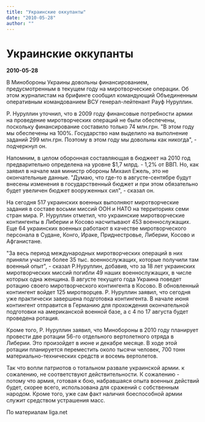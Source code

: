```yaml
---
title: "Украинские оккупанты"
date: "2010-05-28"
author: ""
---
```


# Украинские оккупанты

**2010-05-28** 

В Минобороны Украины довольны финансированием, предусмотренным в текущем году на миротворческие операции. Об этом журналистам на брифинге сообщил командующий Объединенным оперативным командованием ВСУ генерал-лейтенант Рауф Нуруллин.

Р. Нуруллин уточнил, что в 2009 году финансовые потребности армии на проведение миротворческих операций не были обеспечены, поскольку финансирование составило только 74 млн.грн. "В этом году мы обеспечены на 100%. Государство нам выделило на выполнение заданий 299 млн.грн. Поэтому в этом году мы довольны как никогда", - подчеркнул он.

Напомним, в целом оборонная составляющая в бюджеет на 2010 год предварительно определена на уровне $1,7 млрд. - 1,2% от ВВП. Но, как заявил в начале мая министр обороны Михаил Ежель, это не окончательные данные. "Думаю, что где-то в августе-сентябре будут внесены изменения в государственный бюджет и при этом обязательно будет увеличен бюджет вооруженных сил", - сказал он.

На сегодня 517 украинских военных выполняют миротворческие задания в составе восьми миссий ООН и НАТО на территориях семи стран мира. Р. Нуруллин отметил, что украинские миротворческие контингенты в Либерии и Косово насчитывают 453 военнослужащих. Еще 64 украинских военных работают в качестве миротворческого персонала в Судане, Конго, Ираке, Приднестровье, Либерии, Косово и Афганистане.

"За весь период международных миротворческих операций в них приняли участие более 35 тыс. военнослужащих, которые получили там военный опыт", - сказал Р.Нуруллин, добавив, что за 18 лет украинских миротворческих миссий погибли 49 наших военнослужащих, в числе которых одна женщина. В августе текущего года Украина поведет ротацию своего миротворческого контингента в Косово. В обновленный контингент войдет 125 миротворцев. Р. Нуруллин заявил, что сегодня уже практически завершена подготовка контингента. В начале июня контингент отправится в Германию для прохождения окончательной подготовки на американской военной базе, а с 4 по 17 августа будет проведена ротация.

Кроме того, Р. Нуруллин заявил, что Минобороны в 2010 году планирует провести две ротации 56-го отдельного вертолетного отряда в Либерии. Это произойдет в июне и декабре месяце. В ходе этой ротации планируется переместить около тысячи человек, 700 тонн материально-технических средств и восемь вертолетов.

Так что вопли патриотов о тотальном развале украинской армии. к сожалению, не соответствуют действительности. К сожалению - потому что армия, готовая к бою, набравшаяся опыта военных действий будет, скорее всего, использована для сражений с собственным народом. Кроме того, уже сам факт наличия боеспособной армии служит средством устрашения масс.

По материалам liga.net